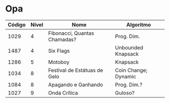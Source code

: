 # Opa

| Código | Nível | Nome                         | Algoritmo            |
| ------ | ----- | ---------------------------- | -------------------- |
| 1029   | 4     | Fibonacci, Quantas Chamadas? | Prog. Dim.           |
| 1487   | 4     | Six Flags                    | Unbounded Knapsack   |
| 1286   | 5     | Motoboy                      | Knapsack             |
| 1034   | 8     | Festival de Estátuas de Gelo | Coin Change; Dynamic |
| 1084   | 8     | Apagando e Ganhando          | Prog. Dim.?          |
| 1027   | 9     | Onda Crítica                 | Guloso?              |
